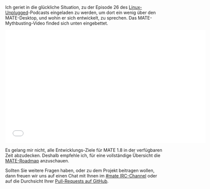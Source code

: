 <!-- 
.. link: https://www.jupiterbroadcasting.com/50947/mate-mythbusting-lup-26/
.. description: 
.. tags: News
.. date: 2014/02/05 00:17:32
.. title: Mythen über den MATE-Desktop aufgeklärt
.. slug: 2014-02-05-mate-desktop-mythbusting
.. author: Martin Wimpress
-->

Ich geriet in die glückliche Situation, zu der Episode 26 des 
[Linux-Unplugged](https://www.jupiterbroadcasting.com/show/linuxun/)-Podcasts
eingeladen zu werden, um dort ein wenig über den MATE-Desktop, und wohin er sich
entwickelt, zu sprechen. Das MATE-Mythbusting-Video finded sich unten eingebettet.

<iframe width="640" height="360" src="//www.youtube.com/embed/sRNK9QnnvCo?start=603" frameborder="0" allowfullscreen></iframe>

Es gelang mir nicht, alle Entwicklungs-Ziele für MATE 1.8 in der verfügbaren
Zeit abzudecken. Deshalb empfehle ich, für eine vollständige Übersicht die
[MATE-Roadmap](https://wiki.mate-desktop.org/#!pages/roadmap.md) anzuschauen.

Sollten Sie weitere Fragen haben, oder zu dem Projekt beitragen wollen,
dann freuen wir uns auf einen Chat mit Ihnen im [#mate IRC-Channel](https://web.libera.chat/?#mate)
oder auf die Durchsicht Ihrer [Pull-Requests auf GitHub](https://github.com/mate-desktop).
